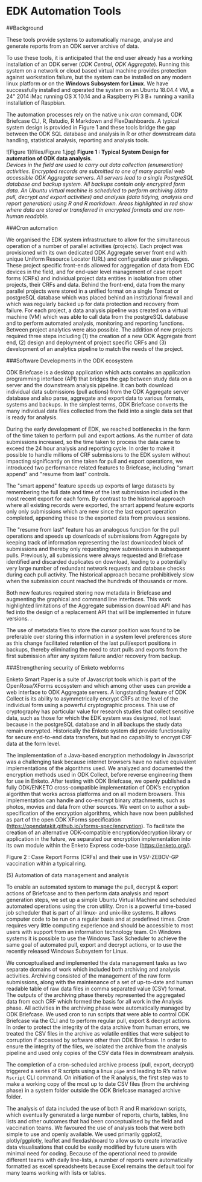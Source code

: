 # EDK Automation Tools

##Background

These tools provide systems to automatically manage, analyse and generate reports from an ODK server archive of data.

To use these tools, it is anticipated that the end user already has a working installation of an ODK server (*ODK Central*, *ODK Aggregate*). Running this system on a network or cloud based virtual machine provides protection against workstation failure, but the system can be installed on any modern linux platform or on the **Windows Subsystem for Linux**. We have successfully installed and operated the system on an Ubuntu 18.04.4 VM, a 24" 2014 iMac running OS X 10.14 and a Raspberry Pi 3 B+ running a vanilla installation of Raspbian. 

The automation processes rely on the native unix *cron* command, ODK Briefcase CLI, R, Rstudio, R Markdown and FlexDashboards. A typical system design is provided in Figure 1 and these tools bridge the gap between the ODK SQL database and analysis in R or other downstream data handling, statistical analysis, reporting and analysis tools.

![Figure 1](files/Figure 1.jpg)
**Figure 1 : Typical System Design for automation of ODK data analysis**.  
*Devices in the field are used to carry out data collection (enumeration) activities. Encrypted records are submitted to one of many parallel  web accessible ODK Aggregate servers. All servers lead to a single PostgreSQL database and backup system. All backups contain only encrypted form data. An Ubuntu virtual machine is scheduled to perform archiving (data pull, decrypt and export activities) and analysis (data tidying, analysis and report generation) using R and R markdown.  Areas highlighted in red show where data are stored or transferred in encrypted formats and are non-human readable.*


###Cron automation 

We organised the EDK system infrastructure to allow for the simultaneous operation of a number of parallel activities (projects). Each project was provisioned with its own dedicated ODK Aggregate server front end with unique Uniform Resource Locator (URL) and configurable user privileges. These project specific front-ends allowed for aggregation of data from EDC devices in the field, and for end-user level  management of case report forms (CRFs) and individual project data entities in isolation from other projects, their CRFs and data. Behind the front-end, data from the many parallel projects were stored in a unified format on a single Tomcat or postgreSQL database which was placed behind an institutional firewall and which was regularly backed up for data protection and recovery from failure. For each project, a data analysis pipeline was created on a virtual machine (VM) which was able to call data from the postgreSQL database and to perform automated analysis, monitoring and reporting functions. Between project analytics were also possible. The addition of new projects required three steps including (1) the creation of a new ODK Aggregate front end, (2) design and deployment of project specific CRFs and (3) development of an analytics pipeline to match the needs of the project. 




###Software Developments in the ODK ecosystem

ODK Briefcase is a desktop application which acts contains an application programming interface (API) that bridges the gap between study data on a server and the downstream analysis pipeline. It can both download individual data submissions (pull actions) from the ODK Aggregate server database and also parse, aggregate and export data to various formats, systems and backups. In the simplest terms, ODK Briefcase converts the many individual data files collected from the field into a single data set that is ready for analysis. 

During the early development of EDK, we reached bottlenecks in the form of the time taken to perform pull and export actions. As the number of data submissions increased, so the time taken to process the data came to exceed the 24 hour analysis and reporting cycle. In order to make it possible to handle millions of CRF submissions to the EDK system without impacting significantly on time taken for pull and export operations, we introduced two performance related features to Briefcase, including "smart append" and "resume from last" controls.

The "smart append" feature speeds up exports of large datasets by remembering the full date and time of the last submission included in the most recent export for each form. By contrast to the historical approach where all existing records were exported, the smart append feature exports only only submissions which are new since the last export operation completed, appending these to the exported data from previous sessions. 

The "resume from last" feature has an analogous function for the pull operations and speeds up downloads of submissions from Aggregate by keeping track of information representing the last downloaded block of submissions and thereby only requesting new submissions in subsequent pulls. Previously, all submissions were always requested and Briefcase identified and discarded duplicates on download, leading to a potentially very large number of redundant network requests and database checks during each pull activity. The historical approach became prohibitively slow when the submission count reached the hundreds of thousands or more.

Both new features required storing new metadata in Briefcase and augmenting the graphical and command line interfaces. This work highlighted limitations of the Aggregate submission download API and has fed into the design of a replacement API that will be implemented in future versions. .

The use of metadata files to store the cursor position was found to be preferable over storing this information in a system level preferences store as this change facilitated retention of the last pull/export positions in backups, thereby eliminating the need to start pulls and exports from the first submission after any system failure and/or recovery from backup. 

###Strengthening security of Enketo webforms

Enketo Smart Paper is a suite of Javascript tools which is part of the OpenRosa/XForms ecosystem and which among other uses can provide a web interface to ODK Aggregate servers. A longstanding feature of ODK Collect is its ability to asymmetrically encrypt CRFs at the level of the individual form using a powerful cryptographic process. This use of cryptography has particular value for research studies that collect sensitive data, such as those for which the EDK system was designed, not least because in the postgreSQL database and in all backups the study data remain encrypted. Historically the Enketo system did provide functionality for secure end-to-end data transfers, but had no capability to encrypt CRF data at the form level. 

The implementation of a Java-based encryption methodology in Javascript was a challenging task because internet browsers have no native equivalent implementations of the algorithms used. We analyzed and documented the encryption methods used in ODK Collect, before reverse engineering them for use in Enketo. After testing with ODK Briefcase, we openly published a fully ODK/ENKETO cross-compatible implementation of ODK’s encryption algorithm that works across platforms and on all modern browsers. This implementation can handle and co-encrypt binary attachments, such as photos, movies and data from other sources. We went on to author a sub-specification of the encryption algorithms, which have now been published as part of the open ODK XForms specification (https://opendatakit.github.io/xforms-spec/encryption). To facilitate the creation of an alternative ODK-compatible encryption/decryption library or application in the future, we separated our encryption implementation into its own module within the Enketo Express code-base (https://enketo.org/).




Figure 2 : Case Report Forms (CRFs) and their use in VSV-ZEBOV-GP vaccination within a typical ring.  



(5) Automation of data management and analysis

To enable an automated system to manage the pull, decrypt & export actions of Briefcase and to then perform data analysis and report generation steps, we set up a simple Ubuntu Virtual Machine and scheduled automated operations using the cron utility. Cron is a powerful time-based job scheduler that is part of all linux- and unix-like systems. It allows computer code to be run on a regular basis and at predefined times. Cron requires very little computing experience and should be accessible to most users with support from an information technology team. On Windows systems it is possible to use the Windows Task Scheduler to achieve the same goal of automated pull, export and decrypt actions, or to use the recently released Windows Subsystem for Linux. 

We conceptualised and implemented the data management tasks as two separate domains of work which included both archiving and analysis activities. Archiving consisted of the management of the raw form submissions, along with the maintenance of a set of up-to-date and human readable table of raw data files in comma separated value (CSV) format. The outputs of the archiving phase thereby represented the aggregated data from each CRF which formed the basis for all work in the Analysis phase. All activities in the archiving phase were automatically managed by ODK Briefcase. We used cron to run scripts that were able to control ODK Briefcase via the CLI and to perform regular pull, export & decrypt actions. In order to protect the integrity of the data archive from human errors, we treated the CSV files in the archive as volatile entities that were subject to corruption if accessed by software other than ODK Briefcase. In order to ensure the integrity of the files, we isolated the archive from the analysis pipeline and used only copies of the CSV data files in downstream analysis. 

The completion of a cron-scheduled archive process (pull, export, decrypt) triggered a series of R scripts using a linux `pipe` and leading to R’s native `Rscript` CLI command.  On initiation of the R analysis, the first step was to make a working copy of the most up to date CSV files (from the archiving phase) in a system folder outside the ODK Briefcase managed archive folder.  

The analysis of data included the use of both R and R markdown scripts, which eventually generated a large number of reports, charts, tables, line lists and other outcomes that had been conceptualised by the field and vaccination teams. We favoured the use of analysis tools that were both simple to use and openly available. We used primarily ggplot2,  plotly/ggplotly, leaflet and flexdashboard to allow us to create interactive data visualisations that could be easily modified by future users with minimal need for coding. Because of the operational need to provide different teams with daily line-lists, a number of reports were automatically formatted as excel spreadsheets because Excel remains the default tool for many teams working with lists or tables.

